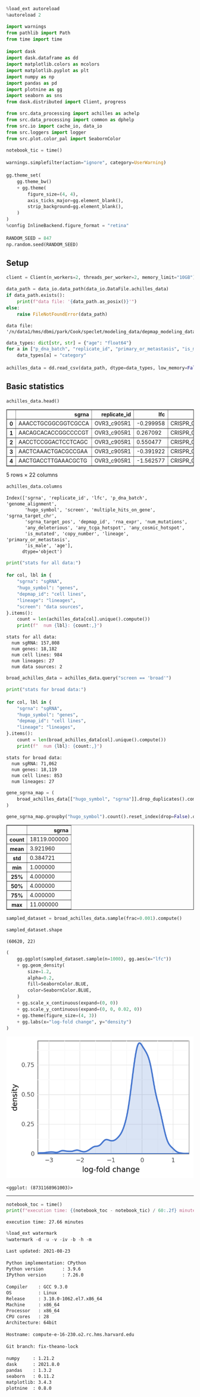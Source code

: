 ```python
%load_ext autoreload
%autoreload 2
```

```python
import warnings
from pathlib import Path
from time import time

import dask
import dask.dataframe as dd
import matplotlib.colors as mcolors
import matplotlib.pyplot as plt
import numpy as np
import pandas as pd
import plotnine as gg
import seaborn as sns
from dask.distributed import Client, progress
```

```python
from src.data_processing import achilles as achelp
from src.data_processing import common as dphelp
from src.io import cache_io, data_io
from src.loggers import logger
from src.plot.color_pal import SeabornColor
```

```python
notebook_tic = time()

warnings.simplefilter(action="ignore", category=UserWarning)

gg.theme_set(
    gg.theme_bw()
    + gg.theme(
        figure_size=(4, 4),
        axis_ticks_major=gg.element_blank(),
        strip_background=gg.element_blank(),
    )
)
%config InlineBackend.figure_format = "retina"

RANDOM_SEED = 847
np.random.seed(RANDOM_SEED)
```

## Setup

```python
client = Client(n_workers=2, threads_per_worker=2, memory_limit="10GB")
```

```python
data_path = data_io.data_path(data_io.DataFile.achilles_data)
if data_path.exists():
    print(f"data file: '{data_path.as_posix()}'")
else:
    raise FileNotFoundError(data_path)
```

    data file: '/n/data1/hms/dbmi/park/Cook/speclet/modeling_data/depmap_modeling_dataframe.csv'

```python
data_types: dict[str, str] = {"age": "float64"}
for a in ["p_dna_batch", "replicate_id", "primary_or_metastasis", "is_male"]:
    data_types[a] = "category"

achilles_data = dd.read_csv(data_path, dtype=data_types, low_memory=False)
```

## Basic statistics

```python
achilles_data.head()
```

<div>
<style scoped>
    .dataframe tbody tr th:only-of-type {
        vertical-align: middle;
    }

    .dataframe tbody tr th {
        vertical-align: top;
    }

    .dataframe thead th {
        text-align: right;
    }
</style>
<table border="1" class="dataframe">
  <thead>
    <tr style="text-align: right;">
      <th></th>
      <th>sgrna</th>
      <th>replicate_id</th>
      <th>lfc</th>
      <th>p_dna_batch</th>
      <th>genome_alignment</th>
      <th>hugo_symbol</th>
      <th>screen</th>
      <th>multiple_hits_on_gene</th>
      <th>sgrna_target_chr</th>
      <th>sgrna_target_pos</th>
      <th>...</th>
      <th>num_mutations</th>
      <th>any_deleterious</th>
      <th>any_tcga_hotspot</th>
      <th>any_cosmic_hotspot</th>
      <th>is_mutated</th>
      <th>copy_number</th>
      <th>lineage</th>
      <th>primary_or_metastasis</th>
      <th>is_male</th>
      <th>age</th>
    </tr>
  </thead>
  <tbody>
    <tr>
      <th>0</th>
      <td>AAACCTGCGGCGGTCGCCA</td>
      <td>OVR3_c905R1</td>
      <td>-0.299958</td>
      <td>CRISPR_C6596666.sample</td>
      <td>chr8_66505451_-</td>
      <td>VXN</td>
      <td>sanger</td>
      <td>True</td>
      <td>8</td>
      <td>66505451</td>
      <td>...</td>
      <td>0</td>
      <td>NaN</td>
      <td>NaN</td>
      <td>NaN</td>
      <td>False</td>
      <td>0.847995</td>
      <td>ovary</td>
      <td>metastasis</td>
      <td>FALSE</td>
      <td>60.0</td>
    </tr>
    <tr>
      <th>1</th>
      <td>AACAGCACACCGGCCCCGT</td>
      <td>OVR3_c905R1</td>
      <td>0.267092</td>
      <td>CRISPR_C6596666.sample</td>
      <td>chrX_156009834_-</td>
      <td>IL9R</td>
      <td>sanger</td>
      <td>True</td>
      <td>X</td>
      <td>156009834</td>
      <td>...</td>
      <td>0</td>
      <td>NaN</td>
      <td>NaN</td>
      <td>NaN</td>
      <td>False</td>
      <td>0.700605</td>
      <td>ovary</td>
      <td>metastasis</td>
      <td>FALSE</td>
      <td>60.0</td>
    </tr>
    <tr>
      <th>2</th>
      <td>AACCTCCGGACTCCTCAGC</td>
      <td>OVR3_c905R1</td>
      <td>0.550477</td>
      <td>CRISPR_C6596666.sample</td>
      <td>chr7_39609658_-</td>
      <td>YAE1</td>
      <td>sanger</td>
      <td>True</td>
      <td>7</td>
      <td>39609658</td>
      <td>...</td>
      <td>0</td>
      <td>NaN</td>
      <td>NaN</td>
      <td>NaN</td>
      <td>False</td>
      <td>0.934918</td>
      <td>ovary</td>
      <td>metastasis</td>
      <td>FALSE</td>
      <td>60.0</td>
    </tr>
    <tr>
      <th>3</th>
      <td>AACTCAAACTGACGCCGAA</td>
      <td>OVR3_c905R1</td>
      <td>-0.391922</td>
      <td>CRISPR_C6596666.sample</td>
      <td>chr1_117623388_-</td>
      <td>TENT5C</td>
      <td>sanger</td>
      <td>True</td>
      <td>1</td>
      <td>117623388</td>
      <td>...</td>
      <td>0</td>
      <td>NaN</td>
      <td>NaN</td>
      <td>NaN</td>
      <td>False</td>
      <td>1.352975</td>
      <td>ovary</td>
      <td>metastasis</td>
      <td>FALSE</td>
      <td>60.0</td>
    </tr>
    <tr>
      <th>4</th>
      <td>AACTGACCTTGAAACGCTG</td>
      <td>OVR3_c905R1</td>
      <td>-1.562577</td>
      <td>CRISPR_C6596666.sample</td>
      <td>chr16_66933623_+</td>
      <td>CIAO2B</td>
      <td>sanger</td>
      <td>True</td>
      <td>16</td>
      <td>66933623</td>
      <td>...</td>
      <td>0</td>
      <td>NaN</td>
      <td>NaN</td>
      <td>NaN</td>
      <td>False</td>
      <td>1.259171</td>
      <td>ovary</td>
      <td>metastasis</td>
      <td>FALSE</td>
      <td>60.0</td>
    </tr>
  </tbody>
</table>
<p>5 rows × 22 columns</p>
</div>

```python
achilles_data.columns
```

    Index(['sgrna', 'replicate_id', 'lfc', 'p_dna_batch', 'genome_alignment',
           'hugo_symbol', 'screen', 'multiple_hits_on_gene', 'sgrna_target_chr',
           'sgrna_target_pos', 'depmap_id', 'rna_expr', 'num_mutations',
           'any_deleterious', 'any_tcga_hotspot', 'any_cosmic_hotspot',
           'is_mutated', 'copy_number', 'lineage', 'primary_or_metastasis',
           'is_male', 'age'],
          dtype='object')

```python
print("stats for all data:")

for col, lbl in {
    "sgrna": "sgRNA",
    "hugo_symbol": "genes",
    "depmap_id": "cell lines",
    "lineage": "lineages",
    "screen": "data sources",
}.items():
    count = len(achilles_data[col].unique().compute())
    print(f"  num {lbl}: {count:,}")
```

    stats for all data:
      num sgRNA: 157,808
      num genes: 18,182
      num cell lines: 984
      num lineages: 27
      num data sources: 2

```python
broad_achilles_data = achilles_data.query("screen == 'broad'")
```

```python
print("stats for broad data:")

for col, lbl in {
    "sgrna": "sgRNA",
    "hugo_symbol": "genes",
    "depmap_id": "cell lines",
    "lineage": "lineages",
}.items():
    count = len(broad_achilles_data[col].unique().compute())
    print(f"  num {lbl}: {count:,}")
```

    stats for broad data:
      num sgRNA: 71,062
      num genes: 18,119
      num cell lines: 853
      num lineages: 27

```python
gene_sgrna_map = (
    broad_achilles_data[["hugo_symbol", "sgrna"]].drop_duplicates().compute()
)
```

```python
gene_sgrna_map.groupby("hugo_symbol").count().reset_index(drop=False).describe()
```

<div>
<style scoped>
    .dataframe tbody tr th:only-of-type {
        vertical-align: middle;
    }

    .dataframe tbody tr th {
        vertical-align: top;
    }

    .dataframe thead th {
        text-align: right;
    }
</style>
<table border="1" class="dataframe">
  <thead>
    <tr style="text-align: right;">
      <th></th>
      <th>sgrna</th>
    </tr>
  </thead>
  <tbody>
    <tr>
      <th>count</th>
      <td>18119.000000</td>
    </tr>
    <tr>
      <th>mean</th>
      <td>3.921960</td>
    </tr>
    <tr>
      <th>std</th>
      <td>0.384721</td>
    </tr>
    <tr>
      <th>min</th>
      <td>1.000000</td>
    </tr>
    <tr>
      <th>25%</th>
      <td>4.000000</td>
    </tr>
    <tr>
      <th>50%</th>
      <td>4.000000</td>
    </tr>
    <tr>
      <th>75%</th>
      <td>4.000000</td>
    </tr>
    <tr>
      <th>max</th>
      <td>11.000000</td>
    </tr>
  </tbody>
</table>
</div>

```python
sampled_dataset = broad_achilles_data.sample(frac=0.001).compute()
```

```python
sampled_dataset.shape
```

    (60620, 22)

```python
(
    gg.ggplot(sampled_dataset.sample(n=1000), gg.aes(x="lfc"))
    + gg.geom_density(
        size=1.2,
        alpha=0.2,
        fill=SeabornColor.BLUE,
        color=SeabornColor.BLUE,
    )
    + gg.scale_x_continuous(expand=(0, 0))
    + gg.scale_y_continuous(expand=(0, 0, 0.02, 0))
    + gg.theme(figure_size=(4, 3))
    + gg.labs(x="log-fold change", y="density")
)
```

![png](001_001_basic-data-statistics-and-plots_files/001_001_basic-data-statistics-and-plots_18_0.png)

    <ggplot: (8731168961003)>

---

```python
notebook_toc = time()
print(f"execution time: {(notebook_toc - notebook_tic) / 60:.2f} minutes")
```

    execution time: 27.66 minutes

```python
%load_ext watermark
%watermark -d -u -v -iv -b -h -m
```

    Last updated: 2021-08-23

    Python implementation: CPython
    Python version       : 3.9.6
    IPython version      : 7.26.0

    Compiler    : GCC 9.3.0
    OS          : Linux
    Release     : 3.10.0-1062.el7.x86_64
    Machine     : x86_64
    Processor   : x86_64
    CPU cores   : 28
    Architecture: 64bit

    Hostname: compute-e-16-230.o2.rc.hms.harvard.edu

    Git branch: fix-theano-lock

    numpy     : 1.21.2
    dask      : 2021.8.0
    pandas    : 1.3.2
    seaborn   : 0.11.2
    matplotlib: 3.4.3
    plotnine  : 0.8.0
